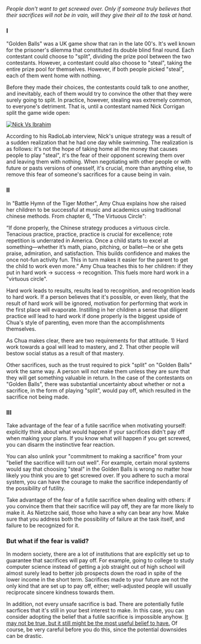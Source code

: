 *People don't want to get screwed over. Only if someone truly believes that their sacrifices will not be in vain, will they give their all to the task at hand.*

### I

"Golden Balls" was a UK game show that ran in the late 00's. It's well known for the prisoner's dilemma that constituted its double blind final round. Each contestant could choose to "split", dividing the prize pool between the two contestants. However, a contestant could also choose to "steal", taking the entire prize pool for themselves. However, if both people picked "steal", each of them went home with nothing.

Before they made their choices, the contestants could talk to one another, and inevitably, each of them would try to convince the other that they were surely going to split. In practice, however, stealing was extremely common, to everyone's detriment. That is, until a contestant named Nick Corrigan split the game wide open:

[![Nick Vs Ibrahim](http://img.youtube.com/vi/a7hbjUauHb8/0.jpg)](http://www.youtube.com/watch?v=a7hbjUauHb8)

According to his RadioLab interview, Nick's unique strategy was a result of a sudden realization that he had one day while swimming. The realization is as follows: it's not the hope of taking home all the money that causes people to play "steal", it's the fear of their opponent screwing them over and leaving them with nothing. When negotiating with other people or with future or pasts versions of onesself, it's crucial, more than anything else, to remove this fear of someone's sacrifices for a cause being in vain.

### II

In "Battle Hymn of the Tiger Mother", Amy Chua explains how she raised her children to be successful at music and academics using traditional chinese methods. From chapter 6, "The Virtuous Circle":

“If done properly, the Chinese strategy produces a virtuous circle. Tenacious practice, practice, practice is crucial for excellence; rote repetition is underrated in America. Once a child starts to excel at something—whether it’s math, piano, pitching, or ballet—he or she gets praise, admiration, and satisfaction. This builds confidence and makes the once not-fun activity fun. This in turn makes it easier for the parent to get the child to work even more.”
Amy Chua teaches this to her children: if they put in hard work -> success -> recognition. This fuels more hard work in a "virtuous circle".

Hard work leads to results, results lead to recognition, and recognition leads to hard work. If a person believes that it's possible, or even likely, that the result of hard work will be ignored, motivation for performing that work in the first place will evaporate. Instilling in her children a sense that diligent practice _will_ lead to hard work if done properly is the biggest upside of Chua's style of parenting, even more than the accomplishments themselves.

As Chua makes clear, there are two requirements for that attitude. 1) Hard work towards a goal will lead to mastery, and 2. That other people will bestow social status as a result of that mastery.

Other sacrifices, such as the trust required to pick "split" on "Golden Balls" work the same way. A person will not make them unless they are sure that they will get something valuable in return. In the case of the contestants on "Golden Balls", there was substantial uncertainty about whether or not a sacrifice, in the form of playing "split", would pay off, which resulted in the sacrifice not being made.

### III

Take advantage of the fear of a futile sacrifice when motivating yourself: explicitly think about what would happen if your sacrifices didn't pay off when making your plans. If you know what will happen if you get screwed, you can disarm the instinctive fear reaction.

You can also unlink your "commitment to making a sacrifice" from your "belief the sacrifice will turn out well". For example, certain moral systems would say that choosing "steal" in the Golden Balls is wrong no matter how likely you think you are to get screwed over. If you adhere to such a moral system, you can have the courage to make the sacrifice independantly of the possibility of futility.

Take advantage of the fear of a futile sacrifice when dealing with others: if you convince them that their sacrifice will pay off, they are far more likely to make it. As Nietzche said, those who have a why can bear any how. Make sure that you address both the possibility of failure at the task itself, and failure to be recognized for it.

### But what if the fear is valid?

In modern society, there are a lot of institutions that are explicitly set up to guarantee that sacrifices will pay off. For example, going to college to study computer science instead of getting a job straight out of high school will almost surely lead to better job prospects down the road in spite of the lower income in the short term. Sacrifices made to your future are not the only kind that are set up to pay off, either; well-adjusted people will usually reciprocate sincere kindness towards them.

In addition, not every unsafe sacrifice is bad. There are potentially futile sacrfices that it's still in your best interest to make. In this case, you can consider adopting the belief that a futile sacrifice is impossible anyhow. [It may not be true, but it still might be the most useful belief to have.](https://brianlui.dog/2018/03/20/useful-models-are-better-than-correct-models/) Of course, be very careful before you do this, since the potential downsides can be drastic.

